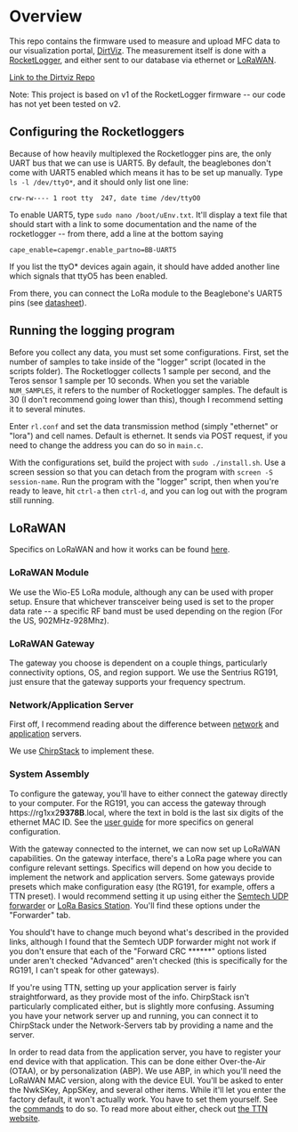 Overview
===================================================================================================

This repo contains the firmware used to measure and upload MFC data to our visualization portal, [DirtViz](https://dirtviz.jlab.ucsc.edu). The measurement itself is done with a [RocketLogger](https://www.rocketlogger.ethz.ch/), and either sent to our database via ethernet or [LoRaWAN](https://lora-alliance.org/about-lorawan/). 

[Link to the Dirtviz Repo](https://github.com/jlab-sensing/DirtViz)

Note: This project is based on v1 of the RocketLogger firmware -- our code has not yet been tested on v2.

Configuring the Rocketloggers
---------------------------------------------------------------------------------------------------

Because of how heavily multiplexed the Rocketlogger pins are, the only UART bus that we can use is UART5. By default, the beaglebones don't come with UART5 enabled which means it has to be set up manually. Type `ls -l /dev/ttyO*`, and it should only list one line:
```
crw-rw---- 1 root tty  247, date time /dev/ttyO0
```

To enable UART5, type `sudo nano /boot/uEnv.txt`. It'll display a text file that should start with a link to some documentation and the name of the rocketlogger -- from there, add a line at the bottom saying
```
cape_enable=capemgr.enable_partno=BB-UART5
```

If you list the ttyO* devices again again, it should have added another line which signals that ttyO5 has been enabled.

From there, you can connect the LoRa module to the Beaglebone's UART5 pins (see [datasheet](https://docs.beagleboard.org/latest/boards/beaglebone/black/ch07.html)).

Running the logging program
----------------------------------------------------------------------------------------------------

Before you collect any data, you must set some configurations. First, set the number of samples to take inside of the "logger" script (located in the scripts folder). The Rocketlogger collects 1 sample per second, and the Teros sensor 1 sample per 10 seconds. When you set the variable `NUM_SAMPLES`, it refers to the number of Rocketlogger samples. The default is 30 (I don't recommend going lower than this), though I recommend setting it to several minutes.

Enter `rl.conf` and set the data transmission method (simply "ethernet" or "lora") and cell names. Default is ethernet. It sends via POST request, if you need to change the address you can do so in `main.c`.

With the configurations set, build the project with `sudo ./install.sh`. Use a screen session so that you can detach from the program with `screen -S session-name`. Run the program with the "logger" script, then when you're ready to leave, hit `ctrl-a` then `ctrl-d`, and you can log out with the program still running.

LoRaWAN
----------------------------------------------------------------------------------------------------

Specifics on LoRaWAN and how it works can be found [here](https://lora-alliance.org/about-lorawan/).

### LoRaWAN Module

We use the Wio-E5 LoRa module, although any can be used with proper setup. Ensure that whichever transceiver being used is set to the proper data rate -- a specific RF band must be used depending on the region (For the US, 902MHz-928Mhz).

### LoRaWAN Gateway

The gateway you choose is dependent on a couple things, particularly connectivity options, OS, and region support. We use the Sentrius RG191, just ensure that the gateway supports your frequency spectrum.

### Network/Application Server

First off, I recommend reading about the difference between [network](https://www.thethingsindustries.com/docs/reference/components/network-server/) and [application](https://www.thethingsindustries.com/docs/reference/components/application-server/) servers. 

We use [ChirpStack](https://www.chirpstack.io/) to implement these.

### System Assembly

To configure the gateway, you'll have to either connect the gateway directly to your computer. For the RG191, you can access the gateway through https://rg1xx2**9378B**.local, where the text in bold is the last six digits of the ethernet MAC ID. See the [user guide](https://www.lairdconnect.com/documentation/user-guidedatasheet-rg1xx-rg191lte) for more specifics on general configuration.

With the gateway connected to the internet, we can now set up LoRaWAN capabilities. On the gateway interface, there's a LoRa page where you can configure relevant settings. Specifics will depend on how you decide to implement the network and application servers. Some gateways provide presets which make configuration easy (the RG191, for example, offers a TTN preset). I would recommend setting it up using either the [Semtech UDP forwarder](https://www.thethingsindustries.com/docs/gateways/udp/) or [LoRa Basics Station](https://www.thethingsindustries.com/docs/gateways/lora-basics-station/). You'll find these options under the "Forwarder" tab.

You should't have to change much beyond what's described in the provided links, although I found that the Semtech UDP forwarder might not work if you
don't ensure that each of the "Forward CRC ******" options listed under aren't checked "Advanced" aren't checked (this is specifically for the RG191, I
can't speak for other gateways).

If you're using TTN, setting up your application server is fairly straightforward, as they provide most of the info. ChirpStack isn't particularly
complicated either, but is slightly more confusing. Assuming you have your network server up and running, you can connect it to ChirpStack under the
Network-Servers tab by providing a name and the server.

In order to read data from the application server, you have to register your end device with that application. This can be done either Over-the-Air (OTAA), or by personalization (ABP). We use ABP, in which you'll need the LoRaWAN MAC version, along with the device EUI. You'll be asked to enter the NwkSKey, AppSKey, and several other items. While it'll let you enter the factory default, it won't actually work. You have to set them yourself. See the  [commands](https://files.seeedstudio.com/products/317990687/res/LoRa-E5%20AT%20Command%20Specification_V1.0%20.pdf) to do so. To read more about either, check out [the TTN website](https://www.thethingsindustries.com/docs/devices/abp-vs-otaa/).

